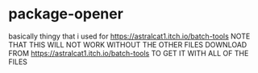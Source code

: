 # package-opener
basically thingy that i used for https://astralcat1.itch.io/batch-tools
NOTE THAT THIS WILL NOT WORK WITHOUT THE OTHER FILES
DOWNLOAD FROM https://astralcat1.itch.io/batch-tools TO GET IT WITH ALL OF THE FILES
